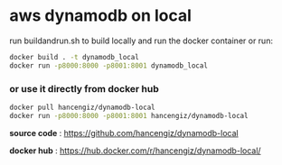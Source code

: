 # aws dynamodb on local

run buildandrun.sh to build locally and run the docker container or run:

```bash
docker build . -t dynamodb_local
docker run -p8000:8000 -p8001:8001 dynamodb_local
```

### or use it directly from docker hub
```bash
docker pull hancengiz/dynamodb-local
docker run -p8000:8000 -p8001:8001 hancengiz/dynamodb-local
```
**source code** :
https://github.com/hancengiz/dynamodb-local

**docker hub** :
https://hub.docker.com/r/hancengiz/dynamodb-local/
